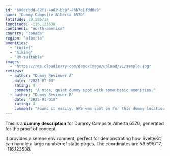 ```yaml
---
id: "690ecbdd-82f1-4a02-bc8f-46b7e1fdd0e9"
name: "Dummy Campsite Alberta 6570"
latitude: 59.595717
longitude: -116.123538
continent: "north-america"
country: "canada"
region: "alberta"
amenities:
  - "toilet"
  - "hiking"
  - "RV-suitable"
images:
  - "https://res.cloudinary.com/demo/image/upload/v1/sample.jpg"
reviews:
  - author: "Dummy Reviewer A"
    date: "2025-07-03"
    rating: 4
    comment: "A nice, quiet dummy spot with some basic amenities."
  - author: "Dummy Reviewer B"
    date: "2025-01-019"
    rating: 4
    comment: "Found it easily. GPS was spot on for this dummy location."
---
```


This is a **dummy description** for Dummy Campsite Alberta 6570, generated for the proof of concept.

It provides a serene environment, perfect for demonstrating how SvelteKit can handle a large number of static pages. The coordinates are 59.595717, -116.123538.
